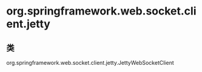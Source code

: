 # org.springframework.web.socket.client.jetty

## 类

org.springframework.web.socket.client.jetty.JettyWebSocketClient




